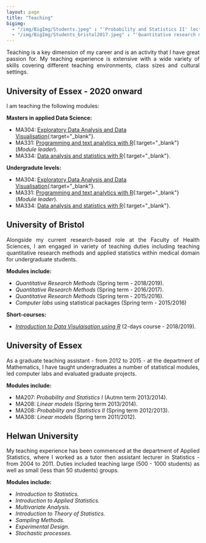 ```yaml
---
layout: page
title: "Teaching"
bigimg:
  - "/img/BigImg/Students.jpeg" : "'Probability and Statistics II' lecture, University of Essex, Spring 2013"
  - "/img/BigImg/Students_bristol2017.jpeg" : "'Quantitative research methods' tutorial, University of Bristol, Spring 2017"
---
```

<p align="justify">
Teaching is a key dimension of my career and is an activity that I have great passion for. My teaching experience is extensive with a wide variety of skills covering different teaching environments, class sizes and cultural settings.
</p>

## University of Essex - 2020 onward

I am teaching the following modules:

**Masters in applied Data Science:**
  - MA304: [Exploratory Data Analysis and Data Visualisation](https://www1.essex.ac.uk/modules/Default.aspx?coursecode=MA304&level=7&period=AU&campus=CO&year=19){:target="_blank"}.
  - MA331: [Programming and text analytics with R](https://www1.essex.ac.uk/modules/Default.aspx?coursecode=MA331&level=7&period=SP&campus=CO&year=20){:target="_blank"} (*Module leader*).
  - MA334: [Data analysis and statistics with R](https://www1.essex.ac.uk/modules/Default.aspx?coursecode=MA334&level=7&period=SP&campus=CO&year=20){:target="_blank"}.
  
**Undergradute levels:**
  - MA304: [Exploratory Data Analysis and Data Visualisation](https://www1.essex.ac.uk/modules/Default.aspx?coursecode=MA304&level=6&period=SP&campus=CO&year=20){:target="_blank"}.
  - MA331: [Programming and text analytics with R](https://www1.essex.ac.uk/modules/Default.aspx?coursecode=MA331&level=4&period=SP&campus=CO&year=20){:target="_blank"} (*Module leader*).
  - MA334: [Data analysis and statistics with R](https://www1.essex.ac.uk/modules/Default.aspx?coursecode=MA334&level=4&period=SP&campus=CO&year=20){:target="_blank"}.

## University of Bristol
<p align="justify">
Alongside my current research-based role at the Faculty of Health Sciences, I am engaged in variety  of  teaching  duties including teaching quantitative research methods and applied statistics within medical domain for undergraduate students.
</p>

**Modules include:**
  - *Quantitative Research Methods* (Spring term - 2018/2019).
  - *Quantitative Research Methods* (Spring term - 2016/2017).
  - *Quantitative Research Methods* (Spring term - 2015/2016).
  - *Computer labs* using statistical packages (Spring term - 2015/2016)
 
**Short-courses:** 
  - *[Introduction to Data Visulaisation using R](http://www.bristol.ac.uk/medical-school/study/short-courses/Introduction-to-Data-Visualisation-and-Web-Applications-Using-R/)* (2-days course - 2018/2019).
  
## University of Essex
<p align="justify">
As a graduate teaching assistant - from 2012 to 2015 - at the department of Mathematics, I have taught undergraduates a number of statistical modules, led computer labs and evaluated graduate projects.
</p>

**Modules include:**
  - MA207: *Probability and Statistics I* (Autmn term 2013/2014).
  - MA208: *Linear models* (Spring term 2013/2014).
  - MA208: *Probability and Statistics II* (Spring term 2012/2013).
  - MA308: *Linear models* (Spring term 2011/2012).
  
## Helwan University
<p align="justify">
My teaching experience has been commenced at the department of Applied Statistics, where I worked as a tutor then assistant lecturer in Statistics - from 2004 to 2011. Duties included teaching large (500 - 1000 students) as well as small (less than 50 students) groups.
</p>

**Modules include:**
  - *Introduction to Statistics.*
  - *Introduction to Applied Statistics.*
  - *Multivariate Analysis.*
  - *Introduction to Theory of Statistics.*
  - *Sampling Methods.*
  - *Experimental Design.*
  - *Stochastic processes.*